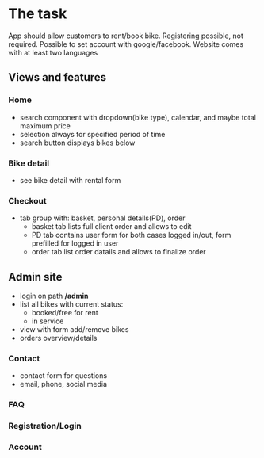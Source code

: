 # The task
App should allow customers to rent/book bike. Registering possible, not required.
Possible to set account with google/facebook.
Website comes with at least two languages

## Views and features
### Home
- search component with dropdown(bike type), calendar, and maybe total maximum price
- selection always for specified period of time
- search button displays bikes below

### Bike detail
- see bike detail with rental form

### Checkout 

- tab group with: basket, personal details(PD), order 
  - basket tab lists full client order and allows to edit
  - PD tab contains user form for both cases logged in/out, 
    form prefilled for logged in user
  - order tab list order datails and allows to finalize order

## Admin site
- login on path **/admin**
- list all bikes with current status: 
  - booked/free for rent 
  - in service
- view with form add/remove bikes
- orders overview/details

### Contact

- contact form for questions
- email, phone, social media

### FAQ

### Registration/Login

### Account
